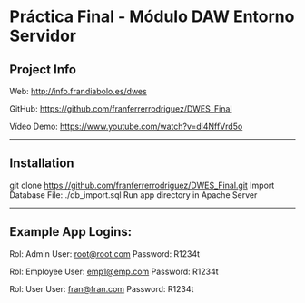 # Práctica Final - Módulo DAW Entorno Servidor

## Project Info
Web: http://info.frandiabolo.es/dwes

GitHub: https://github.com/franferrerrodriguez/DWES_Final

Vídeo Demo: https://www.youtube.com/watch?v=di4NffVrd5o

***

## Installation

git clone https://github.com/franferrerrodriguez/DWES_Final.git
Import Database File: ./db_import.sql
Run app directory in Apache Server

***

## Example App Logins:

Rol: Admin
User: root@root.com 
Password: R1234t

Rol: Employee
User: emp1@emp.com
Password: R1234t

Rol: User
User: fran@fran.com
Password: R1234t